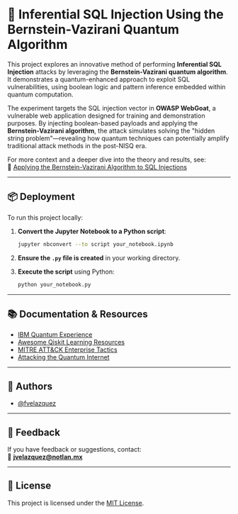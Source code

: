 
# 🧬 Inferential SQL Injection Using the Bernstein-Vazirani Quantum Algorithm

This project explores an innovative method of performing **Inferential SQL Injection** attacks by leveraging the **Bernstein-Vazirani quantum algorithm**. It demonstrates a quantum-enhanced approach to exploit SQL vulnerabilities, using boolean logic and pattern inference embedded within quantum computation.

The experiment targets the SQL injection vector in **OWASP WebGoat**, a vulnerable web application designed for training and demonstration purposes. By injecting boolean-based payloads and applying the **Bernstein-Vazirani algorithm**, the attack simulates solving the "hidden string problem"—revealing how quantum techniques can potentially amplify traditional attack methods in the post-NISQ era.

For more context and a deeper dive into the theory and results, see:  
🔗 [Applying the Bernstein-Vazirani Algorithm to SQL Injections](https://www.linkedin.com/pulse/applying-quantum-bernsteinvazirani-algorithm-sql-fernando-vel%25C3%25A1zquez-/)

---

## 📦 Deployment

To run this project locally:

1. **Convert the Jupyter Notebook to a Python script**:
   ```bash
   jupyter nbconvert --to script your_notebook.ipynb
   ```

2. **Ensure the `.py` file is created** in your working directory.

3. **Execute the script** using Python:
   ```bash
   python your_notebook.py
   ```

---

## 📚 Documentation & Resources

- [IBM Quantum Experience](https://quantum-computing.ibm.com/)
- [Awesome Qiskit Learning Resources](https://qiskit.org/learn)
- [MITRE ATT&CK Enterprise Tactics](https://attack.mitre.org/tactics/enterprise/)
- [Attacking the Quantum Internet](https://arxiv.org/abs/2005.04617)

---

## 👥 Authors

- [@fvelazquez](https://github.com/fvelazquez-X)

---

## 💬 Feedback

If you have feedback or suggestions, contact:  
📧 **jvelazquez@notlan.mx**

---

## 📝 License

This project is licensed under the [MIT License](https://choosealicense.com/licenses/mit/).
